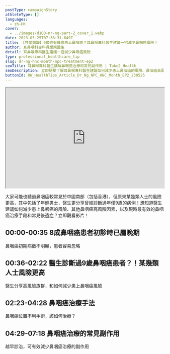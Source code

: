 ```yaml
---
postType: campaignStory
athleteType: []
languages:
  - zh-HK
cover:
  - ../images/d100-nr-ng-part-2_cover_1.webp
date: 2023-05-25T07:38:31.649Z
title: 【共享醫識】9歲也有機會患上鼻咽癌？耳鼻喉專科醫生建議一招減少鼻咽癌風險！
author: 耳鼻喉科專科吳耀榮醫生
detail: 耳鼻喉專科醫生建議一招減少鼻咽癌風險
type: professional_healthcare_tip
slug: dr-ng-hnc-month-npc-treatment-ep2
seoTitle: 耳鼻喉專科醫生講解鼻咽癌治療和常見副作用 | Take2 Health
seoDescription: 立即點擊了解耳鼻喉專科醫生建議如何減少患上鼻咽癌的風險、鼻咽癌高風險因素，以及現時最有效的鼻咽癌治療手段和常見後遺症。
buttonId: RW_HealthTips_Article_Dr_Ng_NPC_HNC_Month_EP2_230525
---
```

<div class="youtube-root"><iframe title="【共享醫識】9歲也有機會患上鼻咽癌？耳鼻喉專科醫生建議一招減少鼻咽癌風險！" width="100%" height="320" src="https://www.youtube.com/embed/drcSRjegZ2M?rel=0" id="drcSRjegZ2M" loading="lazy" allowfullscreen sandbox="allow-same-origin allow-scripts allow-popups"></iframe></div>

大家可能也聽過鼻咽癌較常見於中國南部（包括香港），但原來某幾類人士的風險更高，其中包括了年輕男士，醫生更分享曾經診斷過年僅9歲的病例！想知道醫生建議如何減少患上鼻咽癌的風險、其他鼻咽癌高風險因素，以及現時最有效的鼻咽癌治療手段和常見後遺症？立即觀看影片！

## 00:00-00:35 8成鼻咽癌患者初診時已屬晚期

鼻咽癌初期病徵不明顯，患者容易忽略

## 00:36-02:22 醫生診斷過9歲鼻咽癌患者？！某幾類人士風險更高

醫生分享高風險族群，和如何減少患上鼻咽癌風險

## 02:23-04:28 鼻咽癌治療手法

鼻咽癌位置不利手術，該如何治療？

## 04:29-07:18 鼻咽癌治療的常見副作用

越早診治，可有效減少鼻咽癌治療的副作用